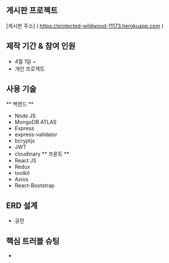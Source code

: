 ## 게시판 프로젝트
[게시판 주소] ( https://protected-wildwood-11173.herokuapp.com )

## 제작 기간 & 참여 인원
* 4월 1일 ~
* 개인 프로젝트

## 사용 기술
** 백엔드 **
  * Node JS
  * MongoDB ATLAS
  * Express
  * express-validator
  * bcryptjs
  * JWT
  * cloudinary
** 프론트 **
  * React JS
  * Redux
  * toolkit
  * Axios
  * React-Bootstrap

## ERD 설계
* 공란

## 핵심 트러블 슈팅
* 



